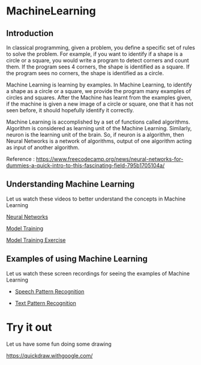 # MachineLearning
## Introduction

In classical programming, given a problem, you define a specific set of rules to solve the problem.  For example, if you want to identify if a shape is a circle or a square, you would write a program to detect corners and count them. If the program sees 4 corners, the shape is identified as a square.  If the program sees no corners, the shape is identified as a circle.

Machine Learning is learning by examples. In Machine Learning, to identify a shape as a circle or a square, we provide the program many examples of circles and squares.  After the Machine has learnt from the examples given, if the machine is given a new image of a circle or square, one that it has not seen before, it should hopefully identify it correctly.

Machine Learning is accomplished by a set of functions called algorithms.  Algorithm is considered as learning unit of the Machine Learning.  Similarly, neuron is the learning unit of the brain.  So, if neuron is a algorithm, then Neural Networks is a network of algorithms, output of one algorithm acting as input of another algorithm.

Reference : https://www.freecodecamp.org/news/neural-networks-for-dummies-a-quick-intro-to-this-fascinating-field-795b1705104a/


## Understanding Machine Learning

Let us watch these videos to better understand the concepts in Machine Learning

[Neural Networks](https://www.youtube.com/watch?v=bHvf7Tagt18)

[Model Training](https://youtu.be/3BhkeY974Rg)

[Model Training Exercise](https://teachablemachine.withgoogle.com/v1/)

## Examples of using Machine Learning

Let us watch these screen recordings for seeing the examples of Machine Learning

- [Speech Pattern Recognition](https://1drv.ms/u/s!Ak2-o17j_0K2pj0vZSMJnBpcTI_q?e=W6MYzI)

- [Text Pattern Recognition](https://1drv.ms/v/s!Ak2-o17j_0K2pjdsGA9RKCs7KUq3?e=CUA6b6)

# Try it out

Let us have some fun doing some drawing

https://quickdraw.withgoogle.com/

